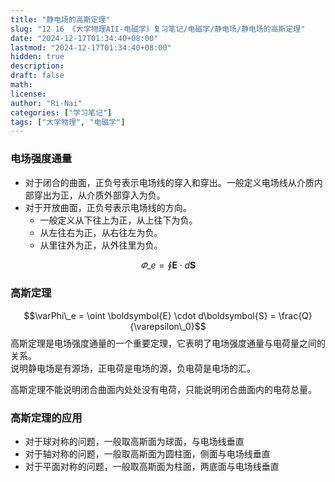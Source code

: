 ```yaml
---
title: "静电场的高斯定理"
slug: "12 16 《大学物理AII-电磁学》复习笔记/电磁学/静电场/静电场的高斯定理"
date: "2024-12-17T01:34:40+08:00"
lastmod: "2024-12-17T01:34:40+08:00"
hidden: true
description:
draft: false
math:
license:
author: "Ri-Nai"
categories: ["学习笔记"]
tags: ["大学物理", "电磁学"]
---
```

### 电场强度通量
- 对于闭合的曲面，正负号表示电场线的穿入和穿出。一般定义电场线从介质内部穿出为正，从介质外部穿入为负。
- 对于开放曲面，正负号表示电场线的方向。
  + 一般定义从下往上为正，从上往下为负。
  + 从左往右为正，从右往左为负。
  + 从里往外为正，从外往里为负。

$$\varPhi\_e = \oint \boldsymbol{E} \cdot d\boldsymbol{S}$$

### 高斯定理
$$\varPhi\_e = \oint \boldsymbol{E} \cdot d\boldsymbol{S} = \frac{Q}{\varepsilon\_0}$$
高斯定理是电场强度通量的一个重要定理，它表明了电场强度通量与电荷量之间的关系。  
说明静电场是有源场，正电荷是电场的源，负电荷是电场的汇。

高斯定理不能说明闭合曲面内处处没有电荷，只能说明闭合曲面内的电荷总量。

### 高斯定理的应用
- 对于球对称的问题，一般取高斯面为球面，与电场线垂直
- 对于轴对称的问题，一般取高斯面为圆柱面，侧面与电场线垂直
- 对于平面对称的问题，一般取高斯面为柱面，两底面与电场线垂直
